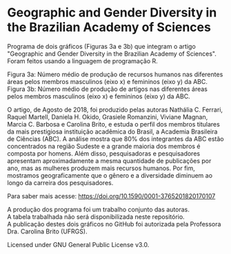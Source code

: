 # Geographic and Gender Diversity in the Brazilian Academy of Sciences
Programa de dois gráficos (Figuras 3a e 3b) que integram o artigo "Geographic and Gender Diversity in the Brazilian Academy of Sciences". Foram feitos usando a linguagem de programação R.

Figura 3a: Número médio de produção de recursos humanos nas diferentes áreas pelos membros masculinos (eixo x) e femininos (eixo y) da ABC.  
Figura 3b: Número médio de produção de artigos nas diferentes áreas pelos membros masculinos (eixo x) e femininos (eixo y) da ABC.

O artigo, de Agosto de 2018, foi produzido pelas autoras Nathália C. Ferrari, Raquel Martell, Daniela H. Okido, Grasiele Romanzini, Viviane Magnan, Marcia C. Barbosa e Carolina Brito, e estuda o perfil dos membros titulares da mais prestigiosa instituição acadêmica do Brasil, a Academia Brasileira de Ciências (ABC). A análise mostra que 80% dos integrantes da ABC estão concentrados na região Sudeste e a grande maioria dos membros é composta por homens. Além disso, pesquisadoras e pesquisadores apresentam aproximadamente a mesma quantidade de publicações por ano, mas as mulheres produzem mais recursos humanos. Por fim, mostramos geograficamente que o gênero e a diversidade diminuem ao longo da carreira dos pesquisadores.

Para saber mais acesse: https://doi.org/10.1590/0001-3765201820170107


A produção dos programa foi um trabalho conjunto das autoras.  
A tabela trabalhada não será disponibilizada neste repositório.  
A publicação destes dois gráficos no GitHub foi autorizada pela Professora Dra. Carolina Brito (UFRGS).

Licensed under GNU General Public License v3.0.
